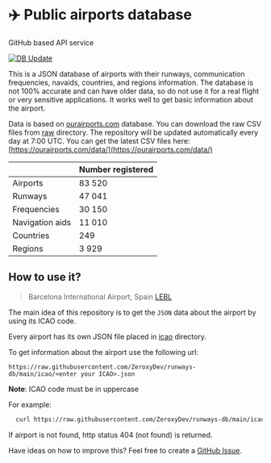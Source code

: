 # ✈️ Public airports database

GitHub based API service

[![DB Update](https://github.com/ZeroxyDev/runways-db/actions/workflows/db-update.yml/badge.svg?branch=main)](https://github.com/ZeroxyDev/runways-db/actions/workflows/db-update.yml)

This is a JSON database of airports with their runways, communication frequencies, navaids, countries, and regions information. The database is not 100% accurate and can have older data, so do not use it for a real flight or very sensitive applications. It works well to get basic information about the airport.

Data is based on [ourairports.com](https://ourairports.com/) database. You can download the raw CSV files from [raw](https://github.com/ZeroxyDev/runways-db/tree/main/raw) directory.
The repository will be updated automatically every day at 7:00 UTC. You can get the latest CSV files here: [https://ourairports.com/data/](https://ourairports.com/data/)

|                 | Number registered |
| --------------- | ----------------- |
| Airports        | 83 520            |
| Runways         | 47 041            |
| Frequencies     | 30 150            |
| Navigation aids | 11 010            |
| Countries       | 249               |
| Regions         | 3 929             |

## How to use it?

> Barcelona International Airport, Spain [LEBL](https://github.com/ZeroxyDev/runways-db/blob/main/icao/LEBL.json)

The main idea of this repository is to get the `JSON` data about the airport by using its ICAO code.

Every airport has its own JSON file placed in [icao](https://github.com/ZeroxyDev/runways-db/tree/main/icao) directory.

To get information about the airport use the following url:

`https://raw.githubusercontent.com/ZeroxyDev/runways-db/main/icao/<enter your ICAO>.json`

**Note**: ICAO code must be in uppercase

For example:

```bash
  curl https://raw.githubusercontent.com/ZeroxyDev/runways-db/main/icao/ENHD.json
```

If airport is not found, http status 404 (not found) is returned.

Have ideas on how to improve this? Feel free to create a [GitHub Issue](https://github.com/ZeroxyDev/airports-db/issues).

